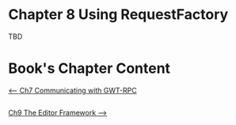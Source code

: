 # Chapter 8 Using RequestFactory #

TBD



# Book's Chapter Content #

[<-- Ch7 Communicating with GWT-RPC](GWTRPC.md)<pre></pre>[Ch9 The Editor Framework -->](EditorFramework.md)